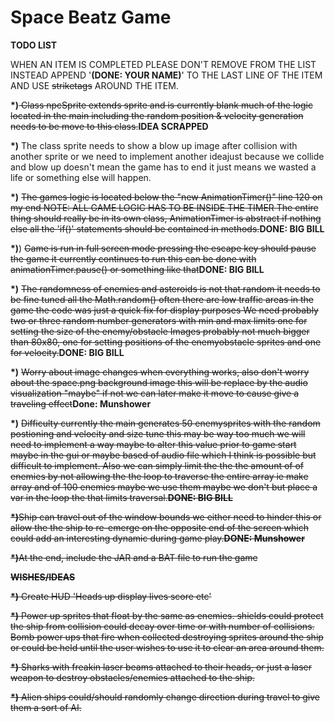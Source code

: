 # Space Beatz Game

<B>TODO LIST</B>

WHEN AN ITEM IS COMPLETED PLEASE DON'T REMOVE FROM THE LIST 
INSTEAD APPEND '<B>(DONE: YOUR NAME)</B>' TO THE LAST LINE OF THE ITEM AND USE <strike>striketags</strike> AROUND THE ITEM.

<b>*)</b><strike> Class npcSprite extends sprite and is currently blank much of the logic located in the main including the random position & velocity generation needs to be move to this class.</strike><b>IDEA SCRAPPED</b>

<b>*)</b> The class sprite needs to show a blow up image after collision with another sprite or we need to implement another ideajust because we collide and blow up doesn't mean the game has to end it just means we wasted a life or something else will happen.

<b>*)</b> <strike>The games logic is located below the "new AnimationTimer()" line 120 on my end 
NOTE: ALL GAME LOGIC HAS TO BE INSIDE THE TIMER The entire thing should really be in its own class, AnimationTimer is abstract if nothing else all the 'if()' statements should be contained in methods.</strike><b>DONE: BIG BILL</b>

<b>*)</b>) <strike>Game is run in full screen mode pressing the escape key should pause the game it currently continues to run this can be done with animationTimer.pause() or something like that</strike><b>DONE: BIG BILL</b>

<b>*)</b> <strike>The randomness of enemies and asteroids is not that random it needs to be fine tuned all the Math.random()
often there are low traffic areas in the game the code was just a quick
fix for display purposes We need probably two or three random number generators  with min and max limits one for setting the size of the enemy/obstacle Images probably not much bigger than 80x80, one for setting positions of the enemyobstacle sprites and one for velocity.</strike><b>DONE: BIG BILL</b>

<b>*)</b> <strike>Worry about image changes when everything works, also don't worry about the space.png background image this will be replace by the audio visualization "maybe" if not we can later make it move to cause give a traveling effect</strike><b>Done: Munshower</b>

<b>*)</b> <strike>Difficulty currently the main generates 50 enemysprites with the random postioning and velocity and size tune this may be way too much we will need to implement a way maybe to alter this value prior to game start maybe in the gui or maybe
based of audio file which I think is possible but difficult to implement. Also we can simply limit the the the amount of of enemies by not allowing the the loop to traverse the entire array ie make array and of 100 enemies maybe we use them maybe we don't but place a var in the loop the that limits traversal.</srtike><b>DONE: BIG BILL</b>

<b>*)</b><strike>Ship can travel out of the window bounds we either need to hinder this or allow the the ship to re-emerge on the opposite end of the screen which could add an interesting dynamic during game play.</strike><b>DONE: Munshower</b> 

<b>*)</b>At the end, include the JAR and a BAT file to run the game



<b>WISHES/IDEAS</b>

<b>*)</b> Create HUD 'Heads up display lives score etc'

<b>*)</b> Power up sprites that float by the same as enemies. shields could protect the ship from collision could decay over time or with number of collisions. Bomb power ups that fire when collected destroying sprites around the ship or could be held until the user wishes to use it to clear an area around them.

<b>*)</b> Sharks with freakin laser beams attached to their heads, or just a laser weapon to destroy obstacles/enemies attached to the ship.

<b>*)</b> Alien ships could/should randomly change direction during travel to give them a sort of AI.
 
